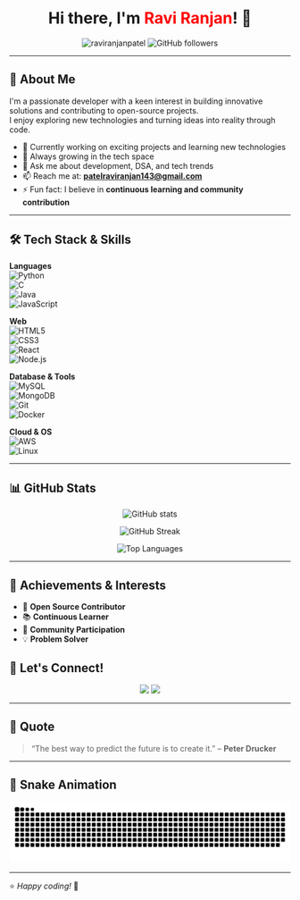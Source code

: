 <h1 align="center">Hi there, I'm <span style="color:red;">Ravi Ranjan</span>! 👋</h1>

<p align="center">
  <img src="https://komarev.com/ghpvc/?username=raviranjanpatel&label=Profile%20views&color=0e75b6&style=flat" alt="raviranjanpatel" />
  <img alt="GitHub followers" src="https://img.shields.io/github/followers/raviranjanpatel?style=social" />
</p>

---

## 🚀 About Me

I'm a passionate developer with a keen interest in building innovative solutions and contributing to open-source projects.  
I enjoy exploring new technologies and turning ideas into reality through code.

- 🔭 Currently working on exciting projects and learning new technologies  
- 🌱 Always growing in the tech space  
- 💬 Ask me about development, DSA, and tech trends  
- 📫 Reach me at: **patelraviranjan143@gmail.com**  
- ⚡ Fun fact: I believe in **continuous learning and community contribution**  

---

## 🛠️ Tech Stack & Skills

**Languages**  
![Python](https://img.shields.io/badge/-Python-3776AB?logo=python&logoColor=white&style=flat)  
![C](https://img.shields.io/badge/-C-00599C?logo=c&logoColor=white&style=flat)  
![Java](https://img.shields.io/badge/-Java-007396?logo=java&logoColor=white&style=flat)  
![JavaScript](https://img.shields.io/badge/-JavaScript-F7DF1E?logo=javascript&logoColor=black&style=flat)  

**Web**  
![HTML5](https://img.shields.io/badge/-HTML5-E34F26?logo=html5&logoColor=white&style=flat)  
![CSS3](https://img.shields.io/badge/-CSS3-1572B6?logo=css3&logoColor=white&style=flat)  
![React](https://img.shields.io/badge/-React-61DAFB?logo=react&logoColor=black&style=flat)  
![Node.js](https://img.shields.io/badge/-Node.js-339933?logo=node.js&logoColor=white&style=flat)  

**Database & Tools**  
![MySQL](https://img.shields.io/badge/-MySQL-4479A1?logo=mysql&logoColor=white&style=flat)  
![MongoDB](https://img.shields.io/badge/-MongoDB-47A248?logo=mongodb&logoColor=white&style=flat)  
![Git](https://img.shields.io/badge/-Git-F05032?logo=git&logoColor=white&style=flat)  
![Docker](https://img.shields.io/badge/-Docker-2496ED?logo=docker&logoColor=white&style=flat)  

**Cloud & OS**  
![AWS](https://img.shields.io/badge/-AWS-232F3E?logo=amazonaws&logoColor=white&style=flat)  
![Linux](https://img.shields.io/badge/-Linux-FCC624?logo=linux&logoColor=black&style=flat)

---

## 📊 GitHub Stats

<p align="center">
  <img src="https://github-readme-stats.vercel.app/api?username=raviranjanpatel&show_icons=true&theme=radical" alt="GitHub stats" />
</p>

<p align="center">
  <img src="https://github-readme-streak-stats.herokuapp.com/?user=raviranjanpatel&theme=dark" alt="GitHub Streak" />
</p>

<p align="center">
  <img src="https://github-readme-stats.vercel.app/api/top-langs/?username=raviranjanpatel&layout=compact&theme=tokyonight" alt="Top Languages" />
</p>

---

## 🎯 Achievements & Interests

- 🏅 **Open Source Contributor**  
- 📚 **Continuous Learner**  
- 🤝 **Community Participation**  
- 💡 **Problem Solver**


## 🤝 Let's Connect!

<p align="center">
  <a href="mailto:patelraviranjan143@gmail.com"><img src="https://img.shields.io/badge/-Email-D14836?style=for-the-badge&logo=gmail&logoColor=white"></a>
  <a href="https://www.linkedin.com/in/ravi-ranjan-patel-725514172"><img src="https://img.shields.io/badge/-LinkedIn-0077B5?style=for-the-badge&logo=linkedin&logoColor=white"></a>
</p>

---

## 💭 Quote

> “The best way to predict the future is to create it.” – **Peter Drucker**

---

## 🐍 Snake Animation

<p align="center">
  <img src="https://github.com/Platane/snk/raw/output/github-contribution-grid-snake.svg" alt="snake animation" />
</p>

---

⭐ *Happy coding!* 🚀
